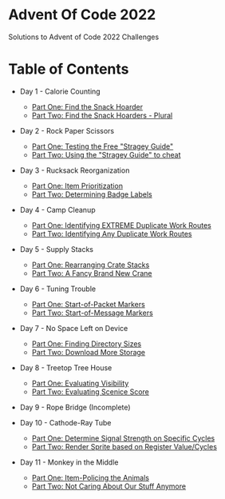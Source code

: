 # Advent Of Code 2022
Solutions to Advent of Code 2022 Challenges

# Table of Contents
  * Day 1 - Calorie Counting
    - [Part One: Find the Snack Hoarder](Day%2001/p1a.rb)
    - [Part Two: Find the Snack Hoarders - Plural](Day%2001/p1b.rb)

  * Day 2 - Rock Paper Scissors
    - [Part One: Testing the Free "Stragey Guide"](Day%2002/p2a.rb)
    - [Part Two: Using the "Stragey Guide" to cheat](Day%2002/p2b.rb)

  * Day 3 - Rucksack Reorganization
    - [Part One: Item Prioritization](Day%2003/p3a.rb)
    - [Part Two: Determining Badge Labels](Day%2003/p3b.rb)

  * Day 4 - Camp Cleanup
    - [Part One: Identifying EXTREME Duplicate Work Routes](Day%2004/p4a.rb)
    - [Part Two: Identifying Any Duplicate Work Routes](Day%2004/p4b.rb)

  * Day 5 - Supply Stacks
    - [Part One: Rearranging Crate Stacks](Day%2005/p5a.rb)
    - [Part Two: A Fancy Brand New Crane](Day%2005/p5b.rb)

  * Day 6 - Tuning Trouble
    - [Part One: Start-of-Packet Markers](Day%2006/p6a.rb)
    - [Part Two: Start-of-Message Markers](Day%2006/p6b.rb)

  * Day 7 - No Space Left on Device
    - [Part One: Finding Directory Sizes](Day%2007/p7a.rb)
    - [Part Two: Download More Storage](Day%2007/p7b.rb)

  * Day 8 - Treetop Tree House
    - [Part One: Evaluating Visibility](Day%2008/p8a.rb)
    - [Part Two: Evaluating Scenice Score](Day%2008/p8b.rb)

  * Day 9 - Rope Bridge (Incomplete)

  * Day 10 - Cathode-Ray Tube
    - [Part One: Determine Signal Strength on Specific Cycles](Day%2010/p10a.rb)
    - [Part Two: Render Sprite based on Register Value/Cycles](Day%2010/p10b.rb)

  * Day 11 - Monkey in the Middle
    - [Part One: Item-Policing the Animals](Day%2011/p11a.rb)
    - [Part Two: Not Caring About Our Stuff Anymore](Day%2011/p11b.rb)
